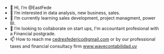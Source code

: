 - 👋 Hi, I’m @EastFede
- 👀 I’m interested in data analysis, new business, sales.
- 🌱 I’m currently learning sales development, project managment, power BI.
- 💞️ I’m looking to collaborate on start ups, I'm accountant profesional with a Financial postgrade.
- 📫 How to reach me cedresfederico@gmail.com or by our professional taxes and financial consultacy firm www.wavecontabilidad.uy

<!---
EastFede/EastFede is a ✨ special ✨ repository because its `README.md` (this file) appears on your GitHub profile.
You can click the Preview link to take a look at your changes.
--->
